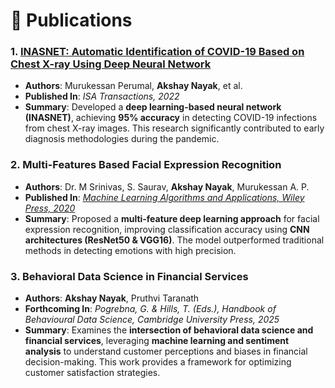 
# 📜 **Publications**  

### **1. [INASNET: Automatic Identification of COVID-19 Based on Chest X-ray Using Deep Neural Network]((https://www.sciencedirect.com/science/article/pii/S0019057822000933))**  
- **Authors**: Murukessan Perumal, **Akshay Nayak**, et al.  
- **Published In**: *ISA Transactions, 2022*  
- **Summary**: Developed a **deep learning-based neural network (INASNET)**, achieving **95% accuracy** in detecting COVID-19 infections from chest X-ray images. This research significantly contributed to early diagnosis methodologies during the pandemic.  

### **2. Multi-Features Based Facial Expression Recognition**  
- **Authors**: Dr. M Srinivas, S. Saurav, **Akshay Nayak**, Murukessan A. P.  
- **Published In**: *[Machine Learning Algorithms and Applications, Wiley Press, 2020](https://onlinelibrary.wiley.com/doi/abs/10.1002/9781119769262.ch13)*  
- **Summary**: Proposed a **multi-feature deep learning approach** for facial expression recognition, improving classification accuracy using **CNN architectures (ResNet50 & VGG16)**. The model outperformed traditional methods in detecting emotions with high precision.  

### **3. Behavioral Data Science in Financial Services**  
- **Authors**: **Akshay Nayak**, Pruthvi Taranath  
- **Forthcoming In**: *Pogrebna, G. & Hills, T. (Eds.), Handbook of Behavioural Data Science, Cambridge University Press, 2025*  
- **Summary**: Examines the **intersection of behavioral data science and financial services**, leveraging **machine learning and sentiment analysis** to understand customer perceptions and biases in financial decision-making. This work provides a framework for optimizing customer satisfaction strategies.  
